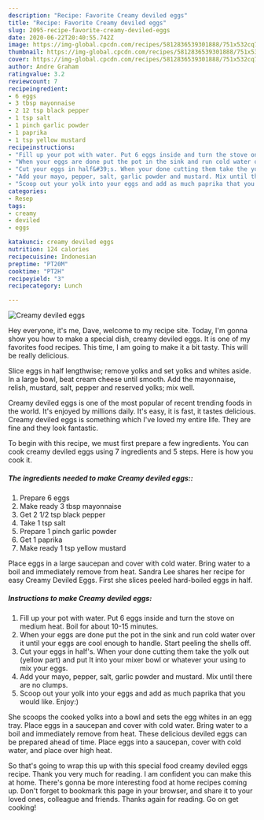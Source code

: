 ```yaml
---
description: "Recipe: Favorite Creamy deviled eggs"
title: "Recipe: Favorite Creamy deviled eggs"
slug: 2095-recipe-favorite-creamy-deviled-eggs
date: 2020-06-22T20:40:55.742Z
image: https://img-global.cpcdn.com/recipes/5812836539301888/751x532cq70/creamy-deviled-eggs-recipe-main-photo.jpg
thumbnail: https://img-global.cpcdn.com/recipes/5812836539301888/751x532cq70/creamy-deviled-eggs-recipe-main-photo.jpg
cover: https://img-global.cpcdn.com/recipes/5812836539301888/751x532cq70/creamy-deviled-eggs-recipe-main-photo.jpg
author: Andre Graham
ratingvalue: 3.2
reviewcount: 7
recipeingredient:
- 6 eggs
- 3 tbsp mayonnaise
- 2 12 tsp black pepper
- 1 tsp salt
- 1 pinch garlic powder
- 1 paprika
- 1 tsp yellow mustard
recipeinstructions:
- "Fill up your pot with water. Put 6 eggs inside and turn the stove on medium heat. Boil for about 10-15 minutes."
- "When your eggs are done put the pot in the sink and run cold water over it until your eggs are cool enough to handle. Start peeling the shells off."
- "Cut your eggs in half&#39;s. When your done cutting them take the yolk out (yellow part) and put It into your mixer bowl or whatever your using to mix your eggs."
- "Add your mayo, pepper, salt, garlic powder and mustard. Mix until there are no clumps."
- "Scoop out your yolk into your eggs and add as much paprika that you would like. Enjoy:)"
categories:
- Resep
tags:
- creamy
- deviled
- eggs

katakunci: creamy deviled eggs
nutrition: 124 calories
recipecuisine: Indonesian
preptime: "PT20M"
cooktime: "PT2H"
recipeyield: "3"
recipecategory: Lunch

---
```



![Creamy deviled eggs](https://img-global.cpcdn.com/recipes/5812836539301888/751x532cq70/creamy-deviled-eggs-recipe-main-photo.jpg)

Hey everyone, it's me, Dave, welcome to my recipe site. Today, I'm gonna show you how to make a special dish, creamy deviled eggs. It is one of my favorites food recipes. This time, I am going to make it a bit tasty. This will be really delicious.

Slice eggs in half lengthwise; remove yolks and set yolks and whites aside. In a large bowl, beat cream cheese until smooth. Add the mayonnaise, relish, mustard, salt, pepper and reserved yolks; mix well.

Creamy deviled eggs is one of the most popular of recent trending foods in the world. It's enjoyed by millions daily. It's easy, it is fast, it tastes delicious. Creamy deviled eggs is something which I've loved my entire life. They are fine and they look fantastic.


To begin with this recipe, we must first prepare a few ingredients. You can cook creamy deviled eggs using 7 ingredients and 5 steps. Here is how you cook it.

##### The ingredients needed to make Creamy deviled eggs::

1. Prepare 6 eggs
1. Make ready 3 tbsp mayonnaise
1. Get 2 1/2 tsp black pepper
1. Take 1 tsp salt
1. Prepare 1 pinch garlic powder
1. Get 1 paprika
1. Make ready 1 tsp yellow mustard


Place eggs in a large saucepan and cover with cold water. Bring water to a boil and immediately remove from heat. Sandra Lee shares her recipe for easy Creamy Deviled Eggs. First she slices peeled hard-boiled eggs in half. 

##### Instructions to make Creamy deviled eggs:

1. Fill up your pot with water. Put 6 eggs inside and turn the stove on medium heat. Boil for about 10-15 minutes.
1. When your eggs are done put the pot in the sink and run cold water over it until your eggs are cool enough to handle. Start peeling the shells off.
1. Cut your eggs in half&#39;s. When your done cutting them take the yolk out (yellow part) and put It into your mixer bowl or whatever your using to mix your eggs.
1. Add your mayo, pepper, salt, garlic powder and mustard. Mix until there are no clumps.
1. Scoop out your yolk into your eggs and add as much paprika that you would like. Enjoy:)


She scoops the cooked yolks into a bowl and sets the egg whites in an egg tray. Place eggs in a saucepan and cover with cold water. Bring water to a boil and immediately remove from heat. These delicious deviled eggs can be prepared ahead of time. Place eggs into a saucepan, cover with cold water, and place over high heat. 

So that's going to wrap this up with this special food creamy deviled eggs recipe. Thank you very much for reading. I am confident you can make this at home. There's gonna be more interesting food at home recipes coming up. Don't forget to bookmark this page in your browser, and share it to your loved ones, colleague and friends. Thanks again for reading. Go on get cooking!
